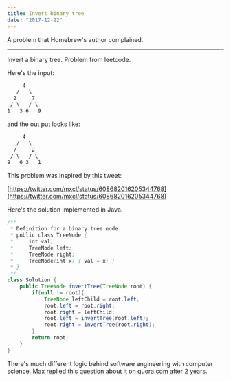 ```yaml
---
title: Invert binary tree
date: "2017-12-22"
---
```


A problem that Homebrew's author complained.

---

Invert a binary tree. Problem from leetcode.

Here's the input:

```txt
     4
   /   \
  2     7
 / \   / \
1   3 6   9
```

and the out put looks like:

```txt
     4
   /   \
  7     2
 / \   / \
9   6 3   1
```

This problem was inspired by this tweet:

[https://twitter.com/mxcl/status/608682016205344768](https://twitter.com/mxcl/status/608682016205344768)

Here's the solution implemented in Java.

```java
/**
 * Definition for a binary tree node.
 * public class TreeNode {
 *     int val;
 *     TreeNode left;
 *     TreeNode right;
 *     TreeNode(int x) { val = x; }
 * }
 */
class Solution {
    public TreeNode invertTree(TreeNode root) {
        if(null != root){
            TreeNode leftChild = root.left;
            root.left = root.right;
            root.right = leftChild;
            root.left = invertTree(root.left);
            root.right = invertTree(root.right);
        }
        return root;
    }
}
```

There's much different logic behind software engineering with computer science. [Max replied this question about it on quora.com after 2 years.](https://bit.ly/2HqaTe5)
